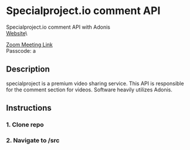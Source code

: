 # Specialproject.io comment API
Specialproject.io comment API with Adonis\
[Website](https://specialproject-overhaul.epizy.com)\

[Zoom Meeting Link](https://us05web.zoom.us/j/9131164556?pwd=SjRjTmZLWWlQd1RQM2V4ZmR6Q0c2Zz09)\
Passcode: a


## Description
specialproject is a premium video sharing service. This API is responsible
for the comment section for videos. Software heavily utilizes Adonis.

## Instructions

### 1. Clone repo

### 2. Navigate to /src
